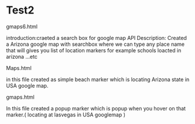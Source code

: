 # Test2

gmaps6.html

introduction:craeted a search box for google map API 
Description: Created a Arizona google map with searchbox where we can type any place name  that will gives you list of location markers
for example schools loacted in arizona ...etc

Maps.html

in this file created as simple beach marker which is locating Arizona state in USA google map.

gmaps.html

In this file created a popup marker which is popup when you hover on that marker.( locating at lasvegas in USA googlemap )

